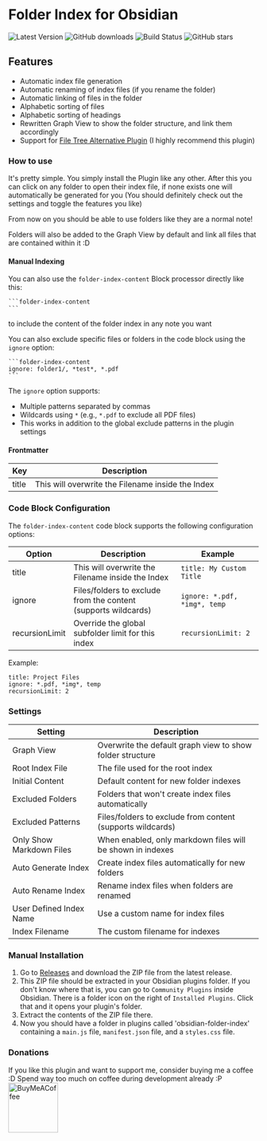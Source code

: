 # Folder Index for Obsidian

![Latest Version](https://img.shields.io/github/v/release/turulix/obsidian-folder-index?sort=semver)
![GitHub downloads](https://img.shields.io/github/downloads/turulix/obsidian-folder-index/total)
![Build Status](https://img.shields.io/github/actions/workflow/status/turulix/obsidian-folder-index/release.yml)
![GitHub stars](https://img.shields.io/github/stars/turulix/obsidian-folder-index?style=social)

## Features

- Automatic index file generation
- Automatic renaming of index files (if you rename the folder)
- Automatic linking of files in the folder
- Alphabetic sorting of files
- Alphabetic sorting of headings
- Rewritten Graph View to show the folder structure, and link them accordingly
- Support for [File Tree Alternative Plugin](https://github.com/ozntel/file-tree-alternative) (I highly recommend this
  plugin)

### How to use

It's pretty simple. You simply install the Plugin like any other. After this you can click on any folder
to open their index file, if none exists one will automatically be generated for you (You should definitely check out
the settings and toggle the features you like)

From now on you should be able to use folders like they are a normal note!

Folders will also be added to the Graph View by default and link all files that are contained within it :D

#### Manual Indexing

You can also use the ``folder-index-content`` Block processor directly like this:

````
```folder-index-content
```
````

to include the content of the folder index in any note you want

You can also exclude specific files or folders in the code block using the `ignore` option:

````
```folder-index-content
ignore: folder1/, *test*, *.pdf
```
````

The `ignore` option supports:
- Multiple patterns separated by commas
- Wildcards using `*` (e.g., `*.pdf` to exclude all PDF files)
- This works in addition to the global exclude patterns in the plugin settings

#### Frontmatter

| Key   | Description                                       |
|-------|---------------------------------------------------|
| title | This will overwrite the Filename inside the Index |

### Code Block Configuration

The `folder-index-content` code block supports the following configuration options:

| Option | Description | Example |
|--------|-------------|---------|
| title | This will overwrite the Filename inside the Index | `title: My Custom Title` |
| ignore | Files/folders to exclude from the content (supports wildcards) | `ignore: *.pdf, *img*, temp` |
| recursionLimit | Override the global subfolder limit for this index | `recursionLimit: 2` |

Example:
```folder-index-content
title: Project Files
ignore: *.pdf, *img*, temp
recursionLimit: 2
```

### Settings

| Setting | Description |
|---------|-------------|
| Graph View | Overwrite the default graph view to show folder structure |
| Root Index File | The file used for the root index |
| Initial Content | Default content for new folder indexes |
| Excluded Folders | Folders that won't create index files automatically |
| Excluded Patterns | Files/folders to exclude from content (supports wildcards) |
| Only Show Markdown Files | When enabled, only markdown files will be shown in indexes |
| Auto Generate Index | Create index files automatically for new folders |
| Auto Rename Index | Rename index files when folders are renamed |
| User Defined Index Name | Use a custom name for index files |
| Index Filename | The custom filename for indexes |

### Manual Installation

1. Go to [Releases](https://github.com/turulix/obsidian-folder-index/releases) and download the ZIP file from the latest
   release.
2. This ZIP file should be extracted in your Obsidian plugins folder. If you don't know where that is, you can go
   to `Community Plugins` inside Obsidian. There is a folder icon on the right of `Installed Plugins`. Click that and it
   opens your plugin's folder.
3. Extract the contents of the ZIP file there.
4. Now you should have a folder in plugins called 'obsidian-folder-index' containing a `main.js` file, `manifest.json`
   file, and a `styles.css` file.

### Donations

If you like this plugin and want to support me, consider buying me a coffee :D
Spend way too much on coffee during development already :P
[<img src="https://cdn.buymeacoffee.com/buttons/v2/default-yellow.png" alt="BuyMeACoffee" width="100">](https://www.buymeacoffee.com/turulix)
